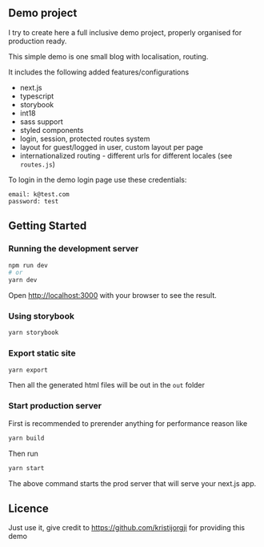## Demo project
I try to create here a full inclusive demo project, properly organised for production ready.

This simple demo is one small blog with localisation, routing.

It includes the following added features/configurations
- next.js
- typescript
- storybook
- int18
- sass support
- styled components
- login, session, protected routes system
- layout for guest/logged in user, custom layout per page
- internationalized routing - different urls for different locales (see `routes.js`)

To login in the demo login page use these credentials:
```
email: k@test.com
password: test
```

## Getting Started

### Running the development server

```bash
npm run dev
# or
yarn dev
```

Open [http://localhost:3000](http://localhost:3000) with your browser to see the result.


### Using storybook

```bash
yarn storybook
```

### Export static site

```bash
yarn export
```

Then all the generated html files will be out in the `out` folder


### Start production server

First is recommended to prerender anything for performance reason like
```bash
yarn build
```

Then run 
```bash
yarn start
```

The above command starts the prod server that will serve your next.js app.


## Licence

Just use it, give credit to https://github.com/kristijorgji for providing this demo
